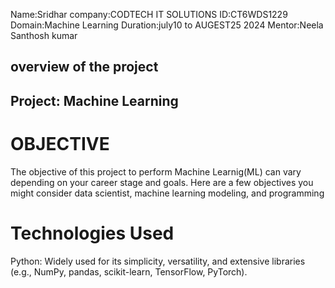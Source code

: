 Name:Sridhar
company:CODTECH IT SOLUTIONS
ID:CT6WDS1229
Domain:Machine Learning
Duration:july10 to AUGEST25 2024
Mentor:Neela Santhosh kumar


## overview of the project

## Project: Machine Learning

# OBJECTIVE
The objective of this project to perform Machine Learnig(ML) can vary depending on your career stage and goals. Here are a few objectives you might consider data scientist, machine learning modeling, and programming

# Technologies Used
Python: Widely used for its simplicity, versatility, and extensive libraries (e.g., NumPy, pandas, scikit-learn, TensorFlow, PyTorch).
